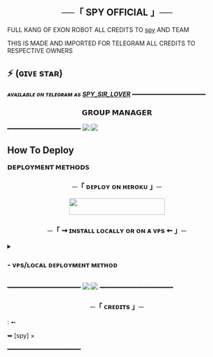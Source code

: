 
<h2 align="center">
    ──「 SPY OFFICIAL 」──
</h2>

FULL KANG OF EXON ROBOT
ALL CREDITS TO [spy](https://github.com/Alonerider2006)
AND TEAM

THIS IS MADE AND IMPORTED FOR TELEGRAM
ALL CREDITS TO RESPECTIVE OWNERS

## ⚡ (ɢɪᴠᴇ sᴛᴀʀ)

_**ᴀᴠᴀɪʟᴀʙʟᴇ ᴏɴ ᴛᴇʟᴇɢʀᴀᴍ ᴀs [SPY_SIR_LOVER](https://t.me/spy_lover_bot)**_
━━━━━━━━━━━━━━━━━━━━
<h3 align="center"> 
    𝗚𝗥𝗢𝗨𝗣  𝗠𝗔𝗡𝗔𝗚𝗘𝗥    
</h3>

━━━━━━━━━━━━━━━━━━━━
<img src="https://user-images.githubusercontent.com/73097560/115834477-dbab4500-a447-11eb-908a-139a6edaec5c.gif">
<img src="https://user-images.githubusercontent.com/73097560/115834477-dbab4500-a447-11eb-908a-139a6edaec5c.gif">


## How To Deploy

<b>𝗗𝗘𝗣𝗟𝗢𝗬𝗠𝗘𝗡𝗧 𝗠𝗘𝗧𝗛𝗢𝗗𝗦</b>
</p>

<h3 align="center">
    ─「 ᴅᴇᴩʟᴏʏ ᴏɴ ʜᴇʀᴏᴋᴜ 」─
</h3>

<p align="center"><a href="https://dashboard.heroku.com/new?template=https://github.com/Abishnoi69/ExonRobot"> <img src="https://img.shields.io/badge/Deploy%20On%20Heroku-black?style=for-the-badge&logo=heroku" width="220" height="38.45"/></a></p>


<h3 align="center">
    ─「 ⇝ ɪɴsᴛᴀʟʟ ʟᴏᴄᴀʟʟʏ ᴏʀ ᴏɴ ᴀ ᴠᴘs ⇜ 」─
</h3>

<details>
<summary><h3>
- <b> ᴠᴘs/ʟᴏᴄᴀʟ ᴅᴇᴘʟᴏʏᴍᴇɴᴛ ᴍᴇᴛʜᴏᴅ </b>
</h3></summary>

- ɪɴsᴛᴀʟʟ ᴛᴍᴜx ᴛᴏ ᴋᴇᴇᴘ ʀᴜɴɴɪɴɢ ʏᴏᴜʀ ʙᴏᴛ ᴡʜᴇɴ ʏᴏᴜ ᴄʟᴏsᴇ ᴛʜᴇ ᴛᴇʀᴍɪɴᴀʟ ʙʏ :

- `sudo apt install tmux && tmux`

- ᴜᴘɢʀᴀᴅᴇ ᴀɴᴅ ᴜᴘᴅᴀᴛᴇ ʙʏ :
- `sudo apt-get update && sudo apt-get upgrade -y`

- ɪɴsᴛᴀʟʟ ғғᴍᴘᴇɢ
- `sudo apt-get install python3-pip ffmpeg -y`

- ɪɴsᴛᴀʟʟ ʀᴇǫᴜɪʀᴇᴅ ᴘᴀᴄᴋᴀɢᴇs ʙʏ :
- `sudo apt install python3-pip`

- ᴄʟᴏɴᴇ ᴛʜᴇ ʀᴇᴘᴏsɪᴛᴏʀʏ ʙʏ :
- `git clone https://github.com/Itz-JEOL/ROCKY`

- ᴇɴᴛᴇʀ ɪɴ ʀᴇᴘᴏ
- `cd SPYOFFICIAL`

- ɪɴsᴛᴀʟʟ ʀᴇǫᴜɪʀᴇᴍᴇɴᴛs ʙʏ :
- `pip3 install -U -r requirements.txt`


- `pip3 install --upgrade pip setuptools`


- `pip install -U "pip < 22" setuptools wheel && pip install -U -r requirements.txt`


- `pip install pyopenssl`


- `sudo pip install -U pyopenssl`


- `cp sample.env .env`
- `vi .env`

- -ᴘʀᴇss `ɪ` ʙᴜᴛᴛᴏɴ ᴏɴ ᴋᴇʏʙᴏᴀʀᴅ ᴛᴏ sᴛᴀʀᴛ ᴇᴅɪᴛɪɴɢ
- -ᴘʀᴇss `Ctrl + C` ᴏɴᴄᴇ ʏᴏᴜ ᴀʀᴇ ᴅᴏɴᴇ ᴡɪᴛʜ ᴇᴅɪᴛɪɴɢ ᴠᴀʀs ᴀɴᴅ ᴛʏᴘᴇ  `:wq` ᴛᴏ sᴀᴠᴇ .ᴇɴᴠ ᴏʀ `:qa` ᴛᴏ ᴇxɪᴛ ᴇᴅɪᴛɪɴɢ.

- ғɪɴᴀʟʟʏ ʀᴜɴ ᴛʜᴇ ʙᴏᴛ ʙʏ :
- `python3 -m Exon`

- -ғᴏʀ ᴜᴘᴅᴀᴛᴇ ʏᴏᴜʀ ɴᴇᴡ ᴄᴏᴍᴍɪᴛ ᴜsᴇ :→ `git pull`












━━━━━━━━━━━━━━━━━━━━



<img src="https://user-images.githubusercontent.com/73097560/115834477-dbab4500-a447-11eb-908a-139a6edaec5c.gif">
<img src="https://user-images.githubusercontent.com/73097560/115834477-dbab4500-a447-11eb-908a-139a6edaec5c.gif">





<h2 align="center"> 
   ⇝ ᴍᴀɪɴ ᴠᴇʀs  ⇜
</h2>

```
API_ID =  ɢᴇᴛ ᴛʜɪs ᴠᴀʟᴜᴇ ғʀᴏᴍ my.telegram.org/apps
API_HASH =  ɢᴇᴛ ᴛʜɪs ᴠᴀʟᴜᴇ ғʀᴏᴍ my.telegram.org/apps
EVENT_LOGS =  ʏᴏᴜʀ ɢʀᴏᴜᴘ/ᴄʜᴀɴɴᴇʟ ɪᴅ  -100..
DATABASE_URL =  ɢᴇᴛ ᴏɴᴇ ғʀᴏᴍ https://customer.elephantsql.com/login
MONGO_DB_URI =  ɢᴇᴛ ᴏɴᴇ ғʀᴏᴍ mongodb.com
TOKEN =  ʏᴏᴜʀ ʙᴏᴛ ᴛᴏᴋᴇɴ. ɢᴇᴛ ᴏɴᴇ ғʀᴏᴍ @BotFather
OWNER_USERNAME =  ʏᴏᴜʀ ᴛᴇʟᴇɢʀᴀᴍ ᴜsᴇʀɴᴀᴍᴇ ᴡɪᴛʜᴏᴜᴛ ᴛʜᴇ @
OWNER_ID =  sᴛᴀʀᴛ @Exon_Robot & ᴛʏᴘᴇ /id 
```



</details>





━━━━━━━━━━━━━━━━━━━━
<img src="https://user-images.githubusercontent.com/73097560/115834477-dbab4500-a447-11eb-908a-139a6edaec5c.gif">
<img src="https://user-images.githubusercontent.com/73097560/115834477-dbab4500-a447-11eb-908a-139a6edaec5c.gif">
━━━━━━━━━━━━━━━━━━━━
<h3 align="center">
    ─「 ᴄʀᴇᴅɪᴛs 」─
</h3>
 : ➻

➥ [spy] × <a href="https://t.me/spyofficial99" /></a>  

━━━━━━━━━━━━━━━━━━━━
